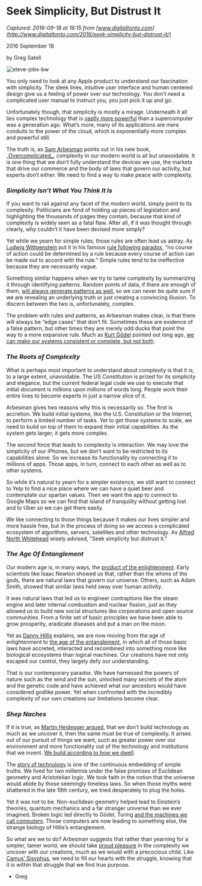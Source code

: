 # Seek Simplicity, But Distrust It

_Captured: 2016-09-18 at 16:15 from [www.digitaltonto.com](http://www.digitaltonto.com/2016/seek-simplicity-but-distrust-it/)_

2016 September 18

by Greg Satell

![steve-jobs-bw](data:image/gif;base64,R0lGODdhAQABAPAAAP///wAAACwAAAAAAQABAEACAkQBADs=)![steve-jobs-bw](http://www.digitaltonto.com/wp-content/uploads/2016/09/steve-jobs-BW-e1474200660172.jpg)

You only need to look at any Apple product to understand our fascination with simplicity. The sleek lines, intuitive user interface and human centered design give us a feeling of power over our technology. You don’t need a complicated user manual to instruct you, you just pick it up and go.

Unfortunately though, that simplicity is mostly a mirage. Underneath it all lies complex technology that is [vastly more powerful](http://www.phonearena.com/news/A-modern-smartphone-or-a-vintage-supercomputer-which-is-more-powerful_id57149) than a supercomputer was a generation ago. What’s more, many of its applications are mere conduits to the power of the cloud, which is exponentially more complex and powerful still.

The truth is, as [Sam Arbesman](http://www.arbesman.net/about/) points out in his new book, _[Overcomplicated_](http://amzn.to/2c9Ungf), complexity in our modern world is all but unavoidable. It is one thing that we don’t fully understand the devices we use, the markets that drive our commerce and the body of laws that govern our activity, but experts don’t either. We need to find a way to make peace with complexity.

### **_Simplicity Isn’t What You Think It Is_**

If you want to rail against any facet of the modern world, simply point to its complexity. Politicians are fond of holding up pieces of legislation and highlighting the thousands of pages they contain, because that kind of complexity is widely seen as a fatal flaw. After all, if it was thought through clearly, why couldn’t it have been devised more simply?

Yet while we yearn for simple rules, those rules are often lead us astray. As [Ludwig Wittgenstein](https://en.wikipedia.org/wiki/Ludwig_Wittgenstein) put it in his famous [rule following paradox](http://www.yorku.ca/cverheg/documents/paradoxandobjectivity.pdf), “no course of action could be determined by a rule because every course of action can be made out to accord with the rule.” Simple rules tend to be ineffective because they are necessarily vague.

Something similar happens when we try to tame complexity by summarizing it through identifying patterns. Random points of data, if there are enough of them, [will always generate patterns as well](http://www.digitaltonto.com/2015/the-problem-with-patterns/), so we can never be quite sure if we are revealing an underlying truth or just creating a convincing illusion. To discern between the two is, unfortunately, complex.

The problem with rules and patterns, as Arbesman makes clear, is that there will always be “edge cases” that don’t fit. Sometimes these are evidence of a false pattern, but other times they are merely odd ducks that point the way to a more expansive rule. Much as [Kurt Gödel](https://en.wikipedia.org/wiki/Kurt_G%C3%B6del) pointed out long ago, [we can make our systems consistent or complete, but not both](https://en.wikipedia.org/wiki/G%C3%B6del%27s_incompleteness_theorems).

### **_The Roots of Complexity_**

What is perhaps most important to understand about complexity is that it is, to a large extent, unavoidable. The US Constitution is prized for its simplicity and elegance, but the current federal legal code we use to execute that initial document is millions upon millions of words long. People work their entire lives to become experts in just a narrow slice of it.

Arbesman gives two reasons why this is necessarily so. The first is accretion. We build initial systems, like the U.S. Constitution or the Internet, to perform a limited number of tasks. Yet to get those systems to scale, we need to build on top of them to expand their initial capabilities. As the system gets larger, it gets more complex.

The second force that leads to complexity is interaction. We may love the simplicity of our iPhones, but we don’t want to be restricted to its capabilities alone. So we increase its functionality by connecting it to millions of apps. Those apps, in turn, connect to each other as well as to other systems.

So while it’s natural to yearn for a simpler existence, we still want to connect to Yelp to find a nice place where we can have a quiet beer and contemplate our spartan values. Then we want the app to connect to Google Maps so we can find that island of tranquility without getting lost and to Uber so we can get there easily.

We like connecting to those things because it makes our lives simpler and more hassle free, but in the process of doing so we access a complicated ecosystem of algorithms, servers, satellites and other technology. As [Alfred North Whitehead](https://en.wikipedia.org/wiki/Alfred_North_Whitehead) wisely advised, "Seek simplicity but distrust it."

### **_The Age Of Entanglement_**

Our modern age is, in many ways, the [product of the enlightenment](https://en.wikipedia.org/wiki/Age_of_Enlightenment). Early scientists like Isaac Newton showed us that, rather than the whims of the gods, there are natural laws that govern our universe. Others, such as Adam Smith, showed that similar laws held sway over human activity.

It was natural laws that led us to engineer contraptions like the steam engine and later internal combustion and nuclear fission, just as they allowed us to build new social structures like corporations and open source communities. From a finite set of basic principles we have been able to grow prosperity, eradicate diseases and put a man on the moon.

Yet as [Danny Hillis](https://en.wikipedia.org/wiki/Danny_Hillis) explains, we are now moving from the age of enlightenment to [the age of the entanglement](http://longnow.org/essays/enlightenment-dead-long-live-entanglement/), in which all of those basic laws have accreted, interacted and recombined into something more like biological ecosystems than logical machines. Our creations have not only escaped our control, they largely defy our understanding.

That is our contemporary paradox. We have harnessed the powers of nature such as the wind and the sun, unlocked many secrets of the atom and the genetic code and have achieved what our ancestors would have considered godlike power. Yet when confronted with the incredibly complexity of our own creations our limitations become clear.

### **_Shep Naches_**

If it is true, as [Martin Heidegger argued](http://simondon.ocular-witness.com/wp-content/uploads/2008/05/question_concerning_technology.pdf), that we don’t build technology as much as we uncover it, then the same must be true of complexity. It arises out of our pursuit of things we want, such as greater power over our environment and more functionality out of the technology and institutions that we invent. [We build according to how we dwell](http://faculty.arch.utah.edu/miller/4270heidegger.pdf).

The [story of technology](http://www.digitaltonto.com/2015/the-story-of-technology/) is one of the continuous embedding of simple truths. We lived for two millennia under the false promises of Euclidean geometry and Aristotelian logic. We took faith in the notion that the universe would abide by those seemingly timeless laws. So when those myths were shattered in the late 19th century, we tried desperately to plug the holes.

Yet it was not to be. Non-euclidean geometry helped lead to Einstein’s theories, quantum mechanics and a far stranger universe than we ever imagined. Broken logic led directly to Gödel, Turing [and the machines we call computers](http://www.digitaltonto.com/2012/the-improbable-origins-of-modern-computing/). Those computers are now leading to something else, the strange biology of Hillis’s entanglement.

So what are we to do? Arbesman suggests that rather than yearning for a simpler, tamer world, we should take [proud pleasure](https://www.edge.org/response-detail/26117) in the complexity we uncover with our creations, much as we would with a precocious child. Like [Camus’ Sisyphus](https://en.wikipedia.org/wiki/The_Myth_of_Sisyphus), we need to fill our hearts with the struggle, knowing that it is within that struggle that we find true purpose.

- Greg
